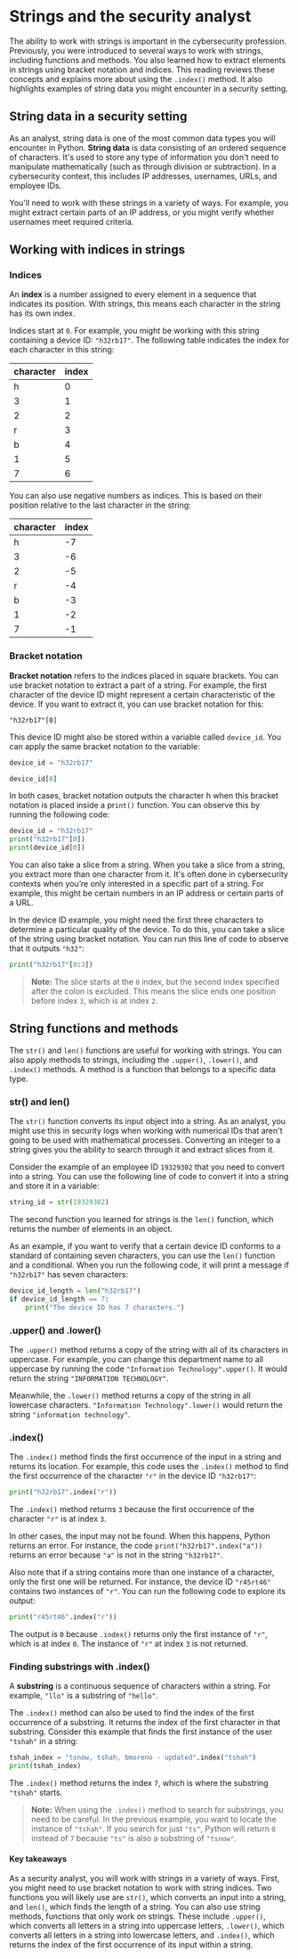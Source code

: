 # Strings and the security analyst
The ability to work with strings is important in the cybersecurity profession. Previously, you were introduced to several ways to work with strings, including functions and methods. You also learned how to extract elements in strings using bracket notation and indices. This reading reviews these concepts and explains more about using the `.index()` method. It also highlights examples of string data you might encounter in a security setting.

## String data in a security setting
As an analyst, string data is one of the most common data types you will encounter in Python. **String data** is data consisting of an ordered sequence of characters. It's used to store any type of information you don't need to manipulate mathematically (such as through division or subtraction). In a cybersecurity context, this includes IP addresses, usernames, URLs, and employee IDs.

You'll need to work with these strings in a variety of ways. For example, you might extract certain parts of an IP address, or you might verify whether usernames meet required criteria.

## Working with indices in strings

### Indices 
An **index** is a number assigned to every element in a sequence that indicates its position. With strings, this means each character in the string has its own index.

Indices start at `0`. For example, you might be working with this string containing a device ID: `"h32rb17"`. The following table indicates the index for each character in this string:

| character | index |
|-----------|-------|
| h         | 0     |
| 3         | 1     |
| 2         | 2     |
| r         | 3     |
| b         | 4     |
| 1         | 5     |
| 7         | 6     |

You can also use negative numbers as indices. This is based on their position relative to the last character in the string:

| character | index |
|-----------|-------|
| h         | -7    |
| 3         | -6    |
| 2         | -5    |
| r         | -4    |
| b         | -3    |
| 1         | -2    |
| 7         | -1    |

### Bracket notation
**Bracket notation** refers to the indices placed in square brackets. You can use bracket notation to extract a part of a string. For example, the first character of the device ID might represent a certain characteristic of the device. If you want to extract it, you can use bracket notation for this:


`"h32rb17"[0]`

This device ID might also be stored within a variable called `device_id`. You can apply the same bracket notation to the variable:

```py
device_id = "h32rb17"

device_id[0]
```

In both cases, bracket notation outputs the character h when this bracket notation is placed inside a pr`int()` function. You can observe this by running the following code:

```py
device_id = "h32rb17"
print("h32rb17"[0])
print(device_id[0])
```

You can also take a slice from a string. When you take a slice from a string, you extract more than one character from it. It's often done in cybersecurity contexts when you’re only interested in a specific part of a string. For example, this might be certain numbers in an IP address or certain parts of a URL.

In the device ID example, you might need the first three characters to determine a particular quality of the device. To do this, you can take a slice of the string using bracket notation. You can run this line of code to observe that it outputs `"h32"`:

```py
print("h32rb17"[0:3])
```

> **Note:** The slice starts at the `0` index, but the second index specified after the colon is excluded.  This means the slice ends one position before index `3`, which is at index `2`. 

## String functions and methods
The `str()` and `len()` functions are useful for working with strings. You can also apply methods to strings, including the `.upper()`, `.lower()`, and `.index()` methods. A method is a function that belongs to a specific data type.

### str() and len()
The `str()` function converts its input object into a string. As an analyst, you might use this in security logs when working with numerical IDs that aren't going to be used with mathematical processes. Converting an integer to a string gives you the ability to search through it and extract slices from it.

Consider the example of an employee ID `19329302` that you need to convert into a string. You can use the following line of code to convert it into a string and store it in a variable:

```py
string_id = str(19329302)
```

The second function you learned for strings is the `len()` function, which returns the number of elements in an object.

As an example, if you want to verify that a certain device ID conforms to a standard of containing seven characters, you can use the `len()` function and a conditional. When you run the following code, it will print a message if `"h32rb17"` has seven characters:

```py
device_id_length = len("h32rb17")
if device_id_length == 7:
    print("The device ID has 7 characters.")
```

### .upper() and .lower()
The `.upper()` method returns a copy of the string with all of its characters in uppercase. For example, you can change this department name to all uppercase by running the code `"Information Technology".upper()`. It would return the string `"INFORMATION TECHNOLOGY"`.

Meanwhile, the `.lower()` method returns a copy of the string in all lowercase characters. `"Information Technology".lower()` would return the string `"information technology"`.

### .index()
The `.index()` method finds the first occurrence of the input in a string and returns its location. For example, this code uses the `.index()` method to find the first occurrence of the character `"r"` in the device ID `"h32rb17"`:

```py
print("h32rb17".index("r"))
```

The `.index()` method returns `3` because the first occurrence of the character `"r"` is at index `3`.

In other cases, the input may not be found. When this happens, Python returns an error. For instance, the code `print("h32rb17".index("a"))` returns an error because `"a"` is not in the string `"h32rb17"`.

Also note that if a string contains more than one instance of a character, only the first one will be returned. For instance, the device ID `"r45rt46"` contains two instances of `"r"`. You can run the following code to explore its output:

```py
print("r45rt46".index("r"))
```

The output is `0` because `.index()` returns only the first instance of `"r"`, which is at index `0`. The instance of `"r"` at index `3` is not returned.

### Finding substrings with .index()
A **substring** is a continuous sequence of characters within a string. For example, `"llo"` is a substring of `"hello"`.

The `.index()` method can also be used to find the index of the first occurrence of a substring. It returns the index of the first character in that substring. Consider this example that finds the first instance of the user `"tshah"` in a string:

```py
tshah_index = "tsnow, tshah, bmoreno - updated".index("tshah")
print(tshah_index)
```

The `.index()` method returns the index `7`, which is where the substring `"tshah"` starts.

> **Note:** When using the `.index()` method to search for substrings, you need to be careful. In the previous example, you want to locate the instance of `"tshah"`. If you search for just `"ts"`, Python will return `0` instead of `7` because `"ts"` is also a substring of `"tsnow"`. 

#### Key takeaways
As a security analyst, you will work with strings in a variety of ways. First, you might need to use bracket notation to work with string indices. Two functions you will likely use are `str()`, which converts an input into a string, and `len()`, which finds the length of a string. You can also use string methods, functions that only work on strings. These include `.upper()`, which converts all letters in a string into uppercase letters, `.lower()`, which converts all letters in a string into lowercase letters, and `.index()`, which returns the index of the first occurrence of its input within a string.